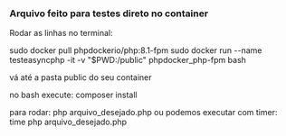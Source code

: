 ### Arquivo feito para testes direto no container

Rodar as linhas no terminal:

sudo docker pull phpdockerio/php:8.1-fpm
sudo docker run --name testeasyncphp -it -v "$PWD:/public" phpdocker_php-fpm bash

vá até a pasta public do seu container

no bash execute:
composer install

para rodar:
php arquivo_desejado.php
ou podemos executar com timer:
time php arquivo_desejado.php